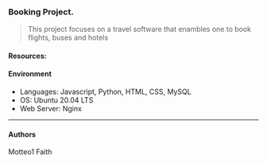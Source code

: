 ### Booking Project.
> This project focuses on a travel software that enambles one to book flights, buses and hotels

#### Resources:

#### Environment
* Languages: Javascript, Python, HTML, CSS, MySQL
* OS: Ubuntu 20.04 LTS
* Web Server: Nginx

***
#### Authors
Motteo1
Faith